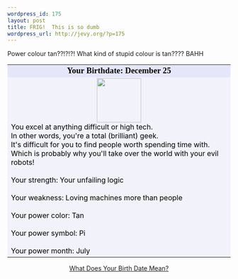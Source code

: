 ```yaml
--- 
wordpress_id: 175
layout: post
title: FRIG!  This is so dumb
wordpress_url: http://jevy.org/?p=175
---
```

Power colour tan??!?!?!  What kind of stupid colour is tan????  BAHH

<table width=350 align=center border=0 cellspacing=0 cellpadding=2><tr><td bgcolor="#E6E6FA" align=center>
<font face="Georgia, Times New Roman, Times, serif" style='color:black; font-size: 14pt;'>
<strong>Your Birthdate: December 25</strong>
</font></td></tr>
<tr><td bgcolor="#F2F2FB">
<center><img src="http://images.blogthings.com/whatdoesyourbirthdatemeanquiz/birthday.jpg" height="100" width="100"></center>
<font color="#000000">
You excel at anything difficult or high tech. <br />
In other words, you're a total (brilliant) geek.<br />
It's difficult for you to find people worth spending time with.<br />
Which is probably why you'll take over the world with your evil robots!<br />
<br />
Your strength: Your unfailing logic<br />
<br />
Your weakness: Loving machines more than people<br />
<br />
Your power color: Tan<br />
<br />
Your power symbol: Pi<br />
<br />
Your power month: July
</font></td></tr></table>
<div align="center"><a href="http://www.blogthings.com/whatdoesyourbirthdatemeanquiz/">What Does Your Birth Date Mean?</a></div>
